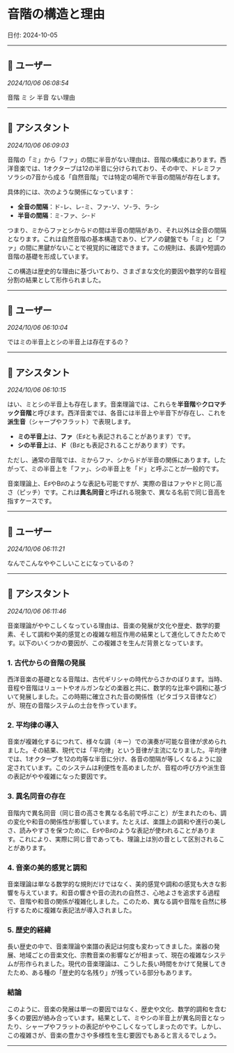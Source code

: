 # 音階の構造と理由

日付: 2024-10-05

---

## 👤 ユーザー
*2024/10/06 06:08:54*

音階 ミ シ 半音 ない理由

---

## 🤖 アシスタント
*2024/10/06 06:09:03*

音階の「ミ」から「ファ」の間に半音がない理由は、音階の構成にあります。西洋音楽では、1オクターブは12の半音に分けられており、その中で、ドレミファソラシの7音から成る「自然音階」では特定の場所で半音の間隔が存在します。

具体的には、次のような関係になっています：

- **全音の間隔**：ド-レ、レ-ミ、ファ-ソ、ソ-ラ、ラ-シ
- **半音の間隔**：ミ-ファ、シ-ド

つまり、ミからファとシからドの間は半音の間隔があり、それ以外は全音の間隔となります。これは自然音階の基本構造であり、ピアノの鍵盤でも「ミ」と「ファ」の間に黒鍵がないことで視覚的に確認できます。この規則は、長調や短調の音階の基礎を形成しています。

この構造は歴史的な理由に基づいており、さまざまな文化的要因や数学的な音程分割の結果として形作られました。

---

## 👤 ユーザー
*2024/10/06 06:10:04*

ではミの半音上とシの半音上は存在するの？

---

## 🤖 アシスタント
*2024/10/06 06:10:15*

はい、ミとシの半音上も存在します。音楽理論では、これらを**半音階**や**クロマチック音階**と呼びます。西洋音楽では、各音には半音上や半音下が存在し、これを**派生音**（シャープやフラット）で表現します。

- **ミの半音上**は、**ファ**（E♯とも表記されることがあります）です。
- **シの半音上**は、**ド**（B♯とも表記されることがあります）です。

ただし、通常の音階では、ミからファ、シからドが半音の関係にあります。したがって、ミの半音上を「ファ」、シの半音上を「ド」と呼ぶことが一般的です。

音楽理論上、E♯やB♯のような表記も可能ですが、実際の音はファやドと同じ高さ（ピッチ）です。これは**異名同音**と呼ばれる現象で、異なる名前で同じ音高を指すケースです。

---

## 👤 ユーザー
*2024/10/06 06:11:21*

なんでこんなややこしいことになっているの？

---

## 🤖 アシスタント
*2024/10/06 06:11:46*

音楽理論がややこしくなっている理由は、音楽の発展が文化や歴史、数学的要素、そして調和や美的感覚との複雑な相互作用の結果として進化してきたためです。以下のいくつかの要因が、この複雑さを生んだ背景となっています。

### 1. **古代からの音階の発展**
西洋音楽の基礎となる音階は、古代ギリシャの時代からさかのぼります。当時、音程や音階はリュートやオルガンなどの楽器と共に、数学的な比率や調和に基づいて発展しました。この時期に確立された音の関係性（ピタゴラス音律など）が、現在の音階システムの土台を作っています。

### 2. **平均律の導入**
音楽が複雑化するにつれて、様々な調（キー）での演奏が可能な音律が求められました。その結果、現代では「平均律」という音律が主流になりました。平均律では、1オクターブを12の均等な半音に分け、各音の間隔が等しくなるように設定されています。このシステムは利便性を高めましたが、音程の呼び方や派生音の表記がやや複雑になった要因です。

### 3. **異名同音の存在**
音階内で異名同音（同じ音の高さを異なる名前で呼ぶこと）が生まれたのも、調の変化や和音の関係性が影響しています。たとえば、楽譜上の調和や進行の美しさ、読みやすさを保つために、E♯やB♯のような表記が使われることがあります。これにより、実際に同じ音であっても、理論上は別の音として区別されることがあります。

### 4. **音楽の美的感覚と調和**
音楽理論は単なる数学的な規則だけではなく、美的感覚や調和の感覚も大きな影響を与えています。和音の響きや音の流れの自然さ、心地よさを追求する過程で、音階や和音の関係が複雑化しました。このため、異なる調や音階を自然に移行するために複雑な表記法が導入されました。

### 5. **歴史的経緯**
長い歴史の中で、音楽理論や楽譜の表記は何度も変わってきました。楽器の発展、地域ごとの音楽文化、宗教音楽の影響などが相まって、現在の複雑なシステムが形作られました。現代の音楽理論は、こうした長い時間をかけて発展してきたため、ある種の「歴史的な名残り」が残っている部分もあります。

### 結論
このように、音楽の発展は単一の要因ではなく、歴史や文化、数学的調和を含む多くの要因が絡み合っています。結果として、ミやシの半音上が異名同音となったり、シャープやフラットの表記がややこしくなってしまったのです。しかし、この複雑さが、音楽の豊かさや多様性を生む要因でもあると言えるでしょう。

---
